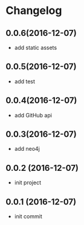 # Changelog

## 0.0.6(2016-12-07)

* add static assets

## 0.0.5(2016-12-07)

* add test

## 0.0.4(2016-12-07)

* add GitHub api

## 0.0.3(2016-12-07)

* add neo4j

## 0.0.2 (2016-12-07)

* init project

## 0.0.1 (2016-12-07)

* init commit